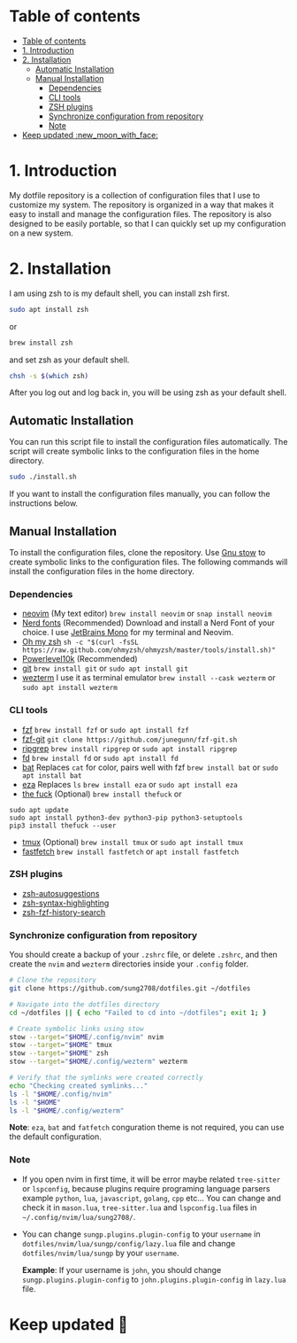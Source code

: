 # Table of contents
- [Table of contents](#table-of-contents)
- [1. Introduction](#1-introduction)
- [2. Installation](#2-installation)
  - [Automatic Installation](#automatic-installation)
  - [Manual Installation](#manual-installation)
    - [Dependencies](#dependencies)
    - [CLI tools](#cli-tools)
    - [ZSH plugins](#zsh-plugins)
    - [Synchronize configuration from repository](#synchronize-configuration-from-repository)
    - [Note](#note)
- [Keep updated :new\_moon\_with\_face:](#keep-updated-new_moon_with_face)


# 1. Introduction

My dotfile repository is a collection of configuration files that I use to customize my system. The repository is organized in a way that makes it easy to install and manage the configuration files. The repository is also designed to be easily portable, so that I can quickly set up my configuration on a new system.

# 2. Installation

I am using zsh to is my default shell, you can install zsh first.

```bash
sudo apt install zsh
```
or

```bash
brew install zsh

```
and set zsh as your default shell.

```bash
chsh -s $(which zsh)
```
After you log out and log back in, you will be using zsh as your default shell.

## Automatic Installation
You can run this script file to install the configuration files automatically. The script will create symbolic links to the configuration files in the home directory.


```bash
sudo ./install.sh
```
If you want to install the configuration files manually, you can follow the instructions below.
## Manual Installation

To install the configuration files, clone the repository. Use [Gnu stow](https://www.gnu.org/software/stow/manual/stow.html) to create symbolic links to the configuration files. The following commands will install the configuration files in the home directory.

### Dependencies

- [neovim](https://neovim.io/) (My text editor) ```brew install neovim``` or ```snap install neovim```
- [Nerd fonts](https://www.nerdfonts.com/font-downloads) (Recommended) Download and install a Nerd Font of your choice. I use [JetBrains Mono](https://www.nerdfonts.com/font-downloads#jetbrainsmono) for my terminal and Neovim.
- [Oh my zsh](https://ohmyz.sh/) ```sh -c "$(curl -fsSL https://raw.github.com/ohmyzsh/ohmyzsh/master/tools/install.sh)"```
- [Powerlevel10k](https://github.com/romkatv/powerlevel10k) (Recommended)
- [git](https://git-scm.com/) ```brew install git``` or ```sudo apt install git```
- [wezterm](https://wezfurlong.org/wezterm/) I use it as terminal emulator ```brew install --cask wezterm``` or ```sudo apt install wezterm```

### CLI tools

- [fzf](https://junegunn.github.io/fzf) ```brew install fzf``` or ```sudo apt install fzf```
- [fzf-git](https://github.com/junegunn/fzf-git.sh) ```git clone https://github.com/junegunn/fzf-git.sh```
- [ripgrep](https://github.com/BurntSushi/ripgrep) ```brew install ripgrep``` or ```sudo apt install ripgrep```
- [fd](https://github.com/sharkdp/fd) ```brew install fd``` or ```sudo apt install fd```
- [bat](https://github.com/sharkdp/bat) Replaces `cat` for color, pairs well with fzf ```brew install bat``` or ```sudo apt install bat```
- [eza](https://github.com/eza-community/eza) Replaces `ls` ```brew install eza``` or ```sudo apt install eza```
- [the fuck](https://github.com/nvbn/thefuck) (Optional) ```brew install thefuck``` or
```
sudo apt update
sudo apt install python3-dev python3-pip python3-setuptools
pip3 install thefuck --user
```

- [tmux](https://github.com/tmux/tmux/wiki) (Optional) ```brew install tmux``` or ```sudo apt install tmux```
- [fastfetch](https://github.com/fastfetch-cli/fastfetch) ```brew install fastfetch``` or ```apt install fastfetch```

### ZSH plugins
- [zsh-autosuggestions](https://github.com/zsh-users/zsh-autosuggestions)
- [zsh-syntax-highlighting](https://github.com/zsh-users/zsh-syntax-highlighting)
- [zsh-fzf-history-search](https://github.com/joshskidmore/zsh-fzf-history-search)

### Synchronize configuration from repository

You should create a backup of your `.zshrc` file, or delete `.zshrc`, and then create the `nvim` and `wezterm` directories inside your `.config` folder.

``` bash
# Clone the repository
git clone https://github.com/sung2708/dotfiles.git ~/dotfiles

# Navigate into the dotfiles directory
cd ~/dotfiles || { echo "Failed to cd into ~/dotfiles"; exit 1; }

# Create symbolic links using stow
stow --target="$HOME/.config/nvim" nvim
stow --target="$HOME" tmux
stow --target="$HOME" zsh
stow --target="$HOME/.config/wezterm" wezterm

# Verify that the symlinks were created correctly
echo "Checking created symlinks..."
ls -l "$HOME/.config/nvim"
ls -l "$HOME"
ls -l "$HOME/.config/wezterm"
```
**Note**: `eza`, `bat` and `fatfetch` conguration theme is not required, you can use the default configuration.

### Note
- If you open nvim in first time, it will be error maybe related `tree-sitter` or `lspconfig`, because plugins require programing language parsers example `python`, `lua`, `javascript`, `golang`, `cpp` etc...
You can change and check it in `mason.lua`, `tree-sitter.lua` and `lspconfig.lua` files in `~/.config/nvim/lua/sung2708/`.

- You can change `sungp.plugins.plugin-config` to your `username` in `dotfiles/nvim/lua/sungp/config/lazy.lua` file and change `dotfiles/nvim/lua/sungp` by your `username`.

    **Example**: If your username is `john`, you should change `sungp.plugins.plugin-config` to `john.plugins.plugin-config` in `lazy.lua` file.
# Keep updated :new_moon_with_face:

